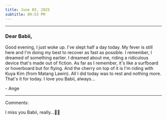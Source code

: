 ```yaml
---
title: June 03, 2025
subtitle: 09:53 PM
---
```

---

### Dear Babii,

Good evening, I just woke up. I've slept half a day today. My fever is still here and I'm doing my best to recover as fast as possible. I remember, I dreamed of something earlier. I dreamed about me, riding a ridiculous device that's made out of fiction. As far as I remember, it's like a surfboard or hoverboard but for flying. And the cherry on top of it is I'm riding with Kuya Kim (from Matang Lawin). All I did today was to rest and nothing more. That's it for today. I love you Babii, always...

\- Ange

---

Comments:

I miss you Babii, really...🙁😔
